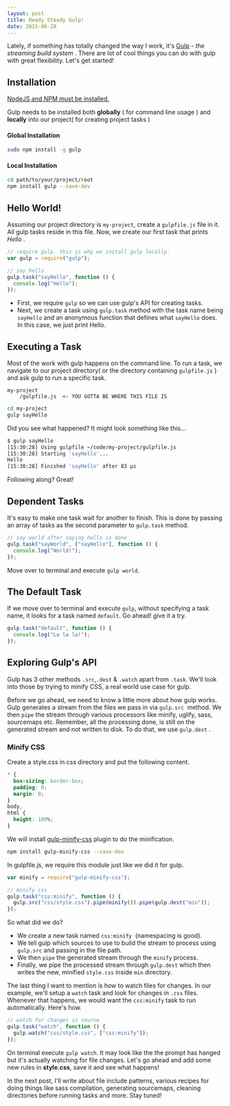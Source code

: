```yaml
---
layout: post
title: Ready Steady Gulp!
date: 2015-06-28
---
```


Lately, if something has totally changed the way I work, it's [Gulp](http://gulpjs.com/) - _the streaming build system_ . There are lot of cool things you can do with gulp with great flexibility. Let's get started!

## Installation

[NodeJS and NPM must be installed.](https://github.com/joyent/node/wiki/Installing-Node.js-via-package-manager)

Gulp needs to be installed both **globally** ( for command line usage ) and **locally** into our project( for creating project tasks )

#### Global Installation

```bash
sudo npm install -g gulp
```

#### Local Installation

```bash
cd path/to/your/project/root
npm install gulp --save-dev
```

## Hello World!

Assuming our project directory is `my-project`, create a `gulpfile.js` file in it. All gulp tasks reside in this file.
Now, we create our first task that prints _Hello_ .

```js
// require gulp. this is why we install gulp locally.
var gulp = require("gulp");

// say hello
gulp.task("sayHello", function () {
  console.log("Hello");
});
```

- First, we require `gulp` so we can use gulp's API for creating tasks.
- Next, we create a task using `gulp.task` method with the task name being `sayHello` and an anonymous function that defines what `sayHello` does. In this case, we just print Hello.

## Executing a Task

Most of the work with gulp happens on the command line. To run a task, we navigate to our project directory( or the directory containing `gulpfile.js` ) and ask gulp to run a specific task.

```text
my-project
    /gulpfile.js  <- YOU GOTTA BE WHERE THIS FILE IS
```

```bash
cd my-project
gulp sayHello
```

Did you see what happened? It might look something like this...

```bash
$ gulp sayHello
[15:30:28] Using gulpfile ~/code/my-project/gulpfile.js
[15:30:28] Starting 'sayHello'...
Hello
[15:30:28] Finished 'sayHello' after 83 μs
```

Following along? Great!

## Dependent Tasks

It's easy to make one task wait for another to finish. This is done by passing an array of tasks as the second parameter to `gulp.task` method.

```js
// say world after saying hello is done
gulp.task("sayWorld", ["sayHello"], function () {
  console.log("World!");
});
```

Move over to terminal and execute `gulp world`.

## The Default Task

If we move over to terminal and execute `gulp`, without specifying a task name, it looks for a task named `default`. Go ahead! give it a try.

```js
gulp.task("default", function () {
  console.log("La la la!");
});
```

## Exploring Gulp's API

Gulp has 3 other methods `.src`,`.dest` & `.watch` apart from `.task`. We'll look into those by trying to minify CSS, a real world use case for gulp.

Before we go ahead, we need to know a little more about how gulp works. Gulp generates a stream from the files we pass in via `gulp.src`  method. We then `pipe` the stream through various processors like minify, uglify, sass, sourcemaps etc. Remember, all the processing done, is still on the generated stream and not written to disk. To do that, we use `gulp.dest` .

### Minify CSS

Create a style.css in css directory and put the following content.

```css
* {
  box-sizing: border-box;
  padding: 0;
  margin: 0;
}
body,
html {
  height: 100%;
}
```

We will install [gulp-minify-css](https://www.npmjs.com/package/gulp-minify-css) plugin to do the minification.

```bash
npm install gulp-minify-css --save-dev
```

In gulpfile.js, we require this module just like we did it for gulp.

```js
var minify = require("gulp-minify-css");
```

```js
// minify css
gulp.task("css:minify", function () {
  gulp.src("css/style.css").pipe(minify()).pipe(gulp.dest("min"));
});
```

So what did we do?

- We create a new task named `css:minify`  (namespacing is good).
- We tell gulp which sources to use to build the stream to process using `gulp.src` and passing in the file path.
- We then `pipe` the generated stream through the `minify` process.
- Finally, we pipe the processed stream through `gulp.dest` which then writes the new, minified `style.css` inside `min` directory.

The last thing I want to mention is how to watch files for changes. In our example, we'll setup a `watch` task and look for changes in `.css` files. Whenever that happens, we would want the `css:minify` task to run automatically. Here's how.

```js
// watch for changes in source
gulp.task("watch", function () {
  gulp.watch("css/style.css", ["css:minify"]);
});
```

On terminal execute `gulp watch`. It may look like the the prompt has hanged but it's actually watching for file changes. Let's go ahead and add some new rules in **style.css**, save it and see what happens!

In the next post, I'll write about file include patterns, various recipes for doing things like sass compilation, generating sourcemaps, cleaning directories before running tasks and more. Stay tuned!
